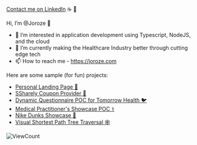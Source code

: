 [Contact me on LinkedIn](https://www.linkedin.com/in/joroze/) ☕ 📨

Hi, I’m @Joroze 👋
- 👀 I’m interested in application development using Typescript, NodeJS, and the cloud
- 🚀 I’m currently making the Healthcare Industry better through cutting edge tech
- 📫 How to reach me - https://joroze.com

Here are some sample (for fun) projects:
- [Personal Landing Page 🧔](https://joroze.com)
- [SSharely Coupon Provider 💸](https://ssharely.joroze.com/)
- [Dynamic Questionnaire POC for Tomorrow Health 🐦](https://questionnaire.joroze.com/)
- [Medical Practitioner's Showcase POC ⚕️](https://adamroze.vercel.app/)
- [Nike Dunks Showcase 🌈](https://dunks.joroze.com/)
- [Visual Shortest Path Tree Traversal 🕸️](http://ai.joroze.com/)

![ViewCount](https://views.whatilearened.today/views/github/Joroze/views.svg)

<!---
Joroze/Joroze is a ✨ special ✨ repository because its `README.md` (this file) appears on your GitHub profile.
You can click the Preview link to take a look at your changes.
--->
